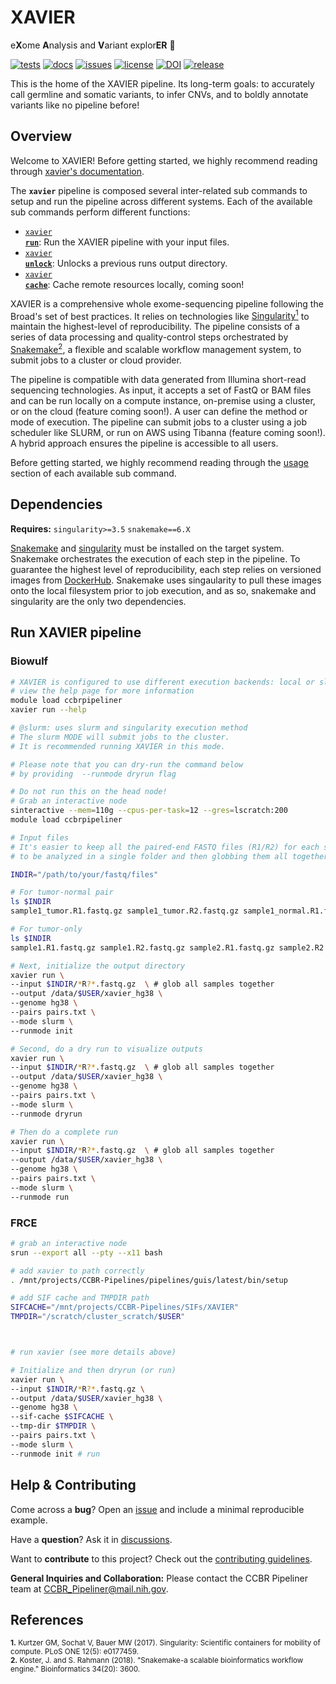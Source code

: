# XAVIER

e**X**ome **A**nalysis and **V**ariant explor**ER** 🔬

[![tests](https://github.com/CCBR/XAVIER/workflows/tests/badge.svg)](https://github.com/CCBR/XAVIER/actions/workflows/main.yaml)
[![docs](https://github.com/CCBR/XAVIER/workflows/docs/badge.svg)](https://ccbr.github.io/XAVIER)
[![issues](https://img.shields.io/github/issues/CCBR/XAVIER?color=brightgreen)](https://github.com/CCBR/XAVIER/issues)
[![license](https://img.shields.io/github/license/CCBR/XAVIER)](https://github.com/CCBR/XAVIER/blob/main/LICENSE)
[![DOI](https://zenodo.org/badge/DOI/10.5281/zenodo.12727315.svg)](https://doi.org/10.5281/zenodo.12727315)
[![release](https://img.shields.io/github/v/release/CCBR/XAVIER?color=blue&label=latest%20release)](https://github.com/CCBR/XAVIER/releases/latest)

This is the home of the XAVIER pipeline.
Its long-term goals: to accurately call germline and somatic variants,
to infer CNVs, and to boldly annotate variants like no pipeline before!

## Overview

Welcome to XAVIER! Before getting started, we highly recommend reading through [xavier's documentation](https://CCBR.github.io/XAVIER).

The **`xavier`** pipeline is composed several inter-related sub commands to setup and run the pipeline across different systems. Each of the available sub commands perform different functions:

- [<code>xavier <b>run</b></code>](https://CCBR.github.io/XAVIER/latest/usage/run/): Run the XAVIER pipeline with your input files.
- [<code>xavier <b>unlock</b></code>](https://CCBR.github.io/XAVIER/latest/usage/unlock/): Unlocks a previous runs output directory.
- [<code>xavier <b>cache</b></code>](https://CCBR.github.io/XAVIER/latest/usage/cache/): Cache remote resources locally, coming soon!

XAVIER is a comprehensive whole exome-sequencing pipeline following the Broad's set of best practices. It relies on technologies like [Singularity<sup>1</sup>](https://singularity.lbl.gov/) to maintain the highest-level of reproducibility. The pipeline consists of a series of data processing and quality-control steps orchestrated by [Snakemake<sup>2</sup>](https://snakemake.readthedocs.io/en/stable/), a flexible and scalable workflow management system, to submit jobs to a cluster or cloud provider.

The pipeline is compatible with data generated from Illumina short-read sequencing technologies. As input, it accepts a set of FastQ or BAM files and can be run locally on a compute instance, on-premise using a cluster, or on the cloud (feature coming soon!). A user can define the method or mode of execution. The pipeline can submit jobs to a cluster using a job scheduler like SLURM, or run on AWS using Tibanna (feature coming soon!). A hybrid approach ensures the pipeline is accessible to all users.

Before getting started, we highly recommend reading through the [usage](https://CCBR.github.io/XAVIER/latest/usage/run/) section of each available sub command.

## Dependencies

**Requires:** `singularity>=3.5` `snakemake==6.X`

[Snakemake](https://snakemake.readthedocs.io/en/stable/getting_started/installation.html) and [singularity](https://singularity.lbl.gov/all-releases) must be installed on the target system. Snakemake orchestrates the execution of each step in the pipeline. To guarantee the highest level of reproducibility, each step relies on versioned images from [DockerHub](https://hub.docker.com/orgs/nciccbr/repositories). Snakemake uses singaularity to pull these images onto the local filesystem prior to job execution, and as so, snakemake and singularity are the only two dependencies.

## Run XAVIER pipeline

### Biowulf

```bash
# XAVIER is configured to use different execution backends: local or slurm
# view the help page for more information
module load ccbrpipeliner
xavier run --help

# @slurm: uses slurm and singularity execution method
# The slurm MODE will submit jobs to the cluster.
# It is recommended running XAVIER in this mode.

# Please note that you can dry-run the command below
# by providing  --runmode dryrun flag

# Do not run this on the head node!
# Grab an interactive node
sinteractive --mem=110g --cpus-per-task=12 --gres=lscratch:200
module load ccbrpipeliner

# Input files
# It's easier to keep all the paired-end FASTQ files (R1/R2) for each sample
# to be analyzed in a single folder and then globbing them all together

INDIR="/path/to/your/fastq/files"

# For tumor-normal pair
ls $INDIR
sample1_tumor.R1.fastq.gz sample1_tumor.R2.fastq.gz sample1_normal.R1.fastq.gz sample1_normal.R2.fastq.gz ...

# For tumor-only
ls $INDIR
sample1.R1.fastq.gz sample1.R2.fastq.gz sample2.R1.fastq.gz sample2.R2.fastq.gz ...

# Next, initialize the output directory
xavier run \
--input $INDIR/*R?*.fastq.gz  \ # glob all samples together
--output /data/$USER/xavier_hg38 \
--genome hg38 \
--pairs pairs.txt \
--mode slurm \
--runmode init

# Second, do a dry run to visualize outputs
xavier run \
--input $INDIR/*R?*.fastq.gz  \ # glob all samples together
--output /data/$USER/xavier_hg38 \
--genome hg38 \
--pairs pairs.txt \
--mode slurm \
--runmode dryrun

# Then do a complete run
xavier run \
--input $INDIR/*R?*.fastq.gz  \ # glob all samples together
--output /data/$USER/xavier_hg38 \
--genome hg38 \
--pairs pairs.txt \
--mode slurm \
--runmode run
```

### FRCE

```bash
# grab an interactive node
srun --export all --pty --x11 bash

# add xavier to path correctly
. /mnt/projects/CCBR-Pipelines/pipelines/guis/latest/bin/setup

# add SIF cache and TMPDIR path
SIFCACHE="/mnt/projects/CCBR-Pipelines/SIFs/XAVIER"
TMPDIR="/scratch/cluster_scratch/$USER"



# run xavier (see more details above)

# Initialize and then dryrun (or run)
xavier run \
--input $INDIR/*R?*.fastq.gz \
--output /data/$USER/xavier_hg38 \
--genome hg38 \
--sif-cache $SIFCACHE \
--tmp-dir $TMPDIR \
--pairs pairs.txt \
--mode slurm \
--runmode init # run

```

## Help & Contributing

Come across a **bug**? Open an [issue](https://github.com/CCBR/XAVIER/issues) and include a minimal reproducible example.

Have a **question**? Ask it in [discussions](https://github.com/CCBR/XAVIER/discussions).

Want to **contribute** to this project? Check out the [contributing guidelines](.github/CONTRIBUTING.md).

**General Inquiries and Collaboration:** Please contact the CCBR Pipeliner team at [CCBR_Pipeliner@mail.nih.gov](mailto:CCBR_Pipeliner@mail.nih.gov).

## References

<sup>**1.** Kurtzer GM, Sochat V, Bauer MW (2017). Singularity: Scientific containers for mobility of compute. PLoS ONE 12(5): e0177459.</sup>  
<sup>**2.** Koster, J. and S. Rahmann (2018). "Snakemake-a scalable bioinformatics workflow engine." Bioinformatics 34(20): 3600.</sup>
